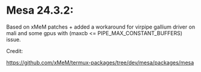 # Mesa 24.3.2:
Based on xMeM patches + added a workaround for virpipe gallium driver on mali and some gpus with (maxcb <= PIPE_MAX_CONSTANT_BUFFERS) issue.


Credit:

https://github.com/xMeM/termux-packages/tree/dev/mesa/packages/mesa
